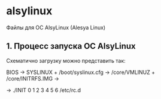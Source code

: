 # alsylinux
Файлы для ОС AlsyLinux (Alesya Linux)

## 1. Процесс запуска ОС AlsyLinux

Схематично загрузку можно представить так:

  BIOS
   ->
  SYSLINUX
  +
  /boot/syslinux.cfg
   ->
  /core/VMLINUZ
  +
  /core/INITRFS.IMG
   ->
   
   ->
  ./INIT 0 1 2 3 4 5 6
  /etc/rc.d

